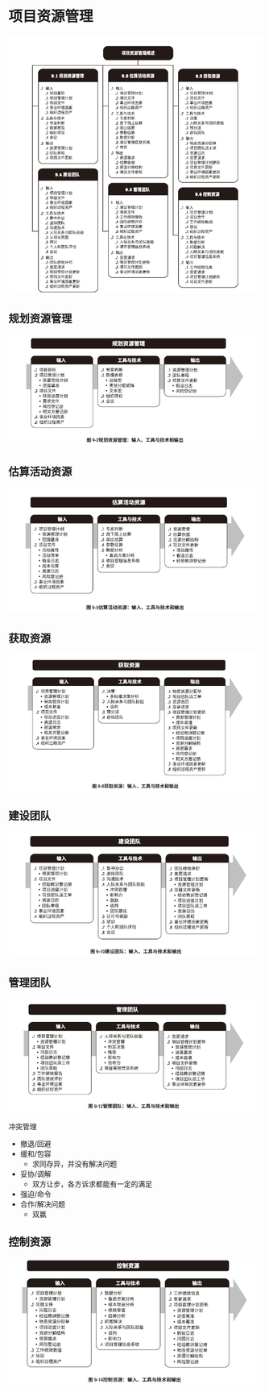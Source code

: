 # 项目资源管理
![](../img/pmbok/9.jpg)
## 规划资源管理
![](../img/pmbok/9.1.jpg)
## 估算活动资源
![](../img/pmbok/9.2.jpg)
## 获取资源
![](../img/pmbok/9.3.jpg)
## 建设团队
![](../img/pmbok/9.4.jpg)
## 管理团队
![](../img/pmbok/9.5.jpg)

冲突管理
* 撤退/回避
* 缓和/包容
  * 求同存异，并没有解决问题
* 妥协/调解
  * 双方让步，各方诉求都能有一定的满足
* 强迫/命令
* 合作/解决问题
  * 双赢
## 控制资源
![](../img/pmbok/9.6.jpg)
